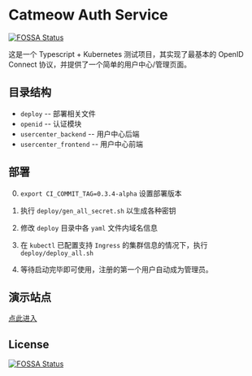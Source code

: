 # Catmeow Auth Service
[![FOSSA Status](https://app.fossa.com/api/projects/git%2Bgithub.com%2Fstarcatmeow%2Fcatmeow-auth.svg?type=shield)](https://app.fossa.com/projects/git%2Bgithub.com%2Fstarcatmeow%2Fcatmeow-auth?ref=badge_shield)


这是一个 Typescript + Kubernetes 测试项目，其实现了最基本的 OpenID Connect 协议，并提供了一个简单的用户中心/管理页面。

## 目录结构

- `deploy` -- 部署相关文件
- `openid` -- 认证模块
- `usercenter_backend` -- 用户中心后端
- `usercenter_frontend` -- 用户中心前端

## 部署

0. `export CI_COMMIT_TAG=0.3.4-alpha` 设置部署版本

1. 执行 `deploy/gen_all_secret.sh` 以生成各种密钥

2. 修改 `deploy` 目录中各 `yaml` 文件内域名信息

3. 在 `kubectl` 已配置支持 `Ingress` 的集群信息的情况下，执行 `deploy/deploy_all.sh`

4. 等待启动完毕即可使用，注册的第一个用户自动成为管理员。

## 演示站点

[点此进入](https://usercenter.starcatmeow.cn/)

## License
[![FOSSA Status](https://app.fossa.com/api/projects/git%2Bgithub.com%2Fstarcatmeow%2Fcatmeow-auth.svg?type=large)](https://app.fossa.com/projects/git%2Bgithub.com%2Fstarcatmeow%2Fcatmeow-auth?ref=badge_large)
